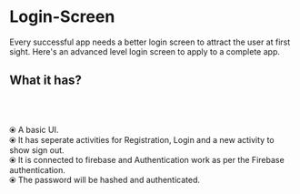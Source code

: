 # Login-Screen
Every successful app needs a better login screen to attract the user at first sight. Here's an advanced level login screen to apply to a complete app.
<br>
<h2>What it has?</h2><br><br>

⦿ A basic UI.<br>
⦿ It has seperate activities for Registration, Login and a new activity to show sign out.<br>
⦿ It is connected to firebase and Authentication work as per the Firebase authentication.<br>
⦿ The password will be hashed and authenticated.

